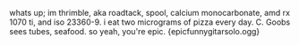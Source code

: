 whats up; im thrimble, aka roadtack, spool, calcium monocarbonate, amd rx 1070 ti, and iso 23360-9.
i eat two micrograms of pizza every day.
C. Goobs sees tubes, seafood.
so yeah, you're epic. {epicfunnygitarsolo.ogg}

<!---
thrimble/thrimble is a ✨ special ✨ repository because its `README.md` (this file) appears on your GitHub profile.
You can click the Preview link to take a look at your changes.
--->
